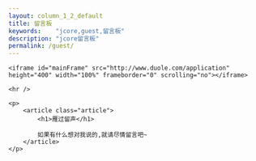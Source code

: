 ```yaml
---
layout: column_1_2_default
title: 留言板
keywords:	 "jcore,guest,留言板"
description: "jcore留言板"
permalink: /guest/
---
```



<div class="contents">

    <iframe id="mainFrame" src="http://www.duole.com/application" height="400" width="100%" frameborder="0" scrolling="no"></iframe>

    <hr />

    <p>
        <article class="article">
            <h1>雁过留声</h1>

            如果有什么想对我说的,就请尽情留言吧~
        </article>
    </p>

<div>

<div class="more-article">
    <div class="detail-xg p10">
        <div class="ds-thread" data-thread-key="{{page.id}}" data-title="{{page.title}}" id="ds-thread"></div>
    </div>
</div>